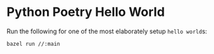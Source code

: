 # Python Poetry Hello World
Run the following for one of the most elaborately setup `hello world`s:

```
bazel run //:main
```